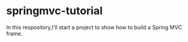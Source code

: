 # springmvc-tutorial
In this respository,I'll start a project to show how to build a Spring MVC frame.
